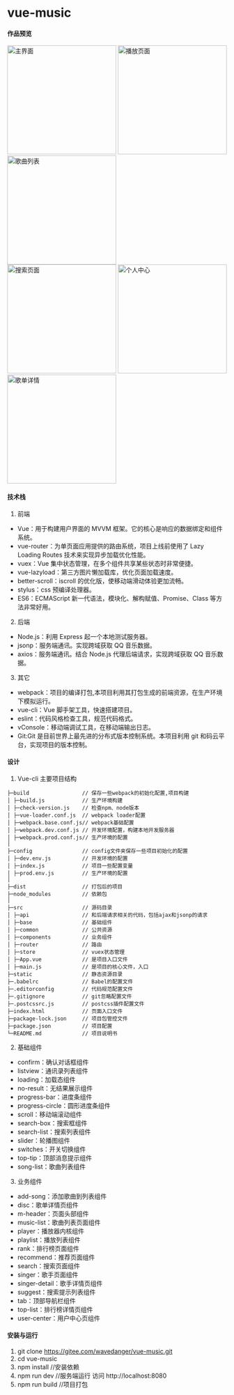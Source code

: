 # vue-music

#### 作品预览

<img src="http://wavedanger.gitee.io/vue-music-online/images/index.gif" alt="主界面" width="250" style="display:inline-block">
<img src="http://wavedanger.gitee.io/vue-music-online/images/player.gif" alt="播放页面" width="250" style="display:inline-block">
<img src="http://wavedanger.gitee.io/vue-music-online/images/songlist.gif" alt="歌曲列表" width="250" style="display:inline-block">
<br>
<img src="http://wavedanger.gitee.io/vue-music-online/images/search.gif" alt="搜索页面" width="250" style="display:inline-block">
<img src="http://wavedanger.gitee.io/vue-music-online/images/user.gif" alt="个人中心" width="250" style="display:inline-block">
<img src="http://wavedanger.gitee.io/vue-music-online/images/disc.gif" alt="歌单详情" width="250" style="display:inline-block">
<!-- ![主界面](http://wavedanger.gitee.io/vue-music-online/image/index.gif)
![播放页面](http://wavedanger.gitee.io/vue-music-online/image/player.gif)
![歌曲列表](http://wavedanger.gitee.io/vue-music-online/image/songlist.gif)
![搜索页面](http://wavedanger.gitee.io/vue-music-online/image/search.gif)
![个人中心](http://wavedanger.gitee.io/vue-music-online/image/user.gif)
![歌单详情](http://wavedanger.gitee.io/vue-music-online/image/disc.gif) -->

#### 技术栈

1. 前端

- Vue：用于构建用户界面的 MVVM 框架。它的核心是响应的数据绑定和组件系统。
- vue-router：为单页面应用提供的路由系统，项目上线前使用了 Lazy Loading Routes 技术来实现异步加载优化性能。
- vuex：Vue 集中状态管理，在多个组件共享某些状态时非常便捷。
- vue-lazyload：第三方图片懒加载库，优化页面加载速度。
- better-scroll：iscroll 的优化版，使移动端滑动体验更加流畅。
- stylus：css 预编译处理器。
- ES6：ECMAScript 新一代语法，模块化、解构赋值、Promise、Class 等方法非常好用。

2. 后端

- Node.js：利用 Express 起一个本地测试服务器。
- jsonp：服务端通讯。实现跨域获取 QQ 音乐数据。
- axios：服务端通讯。结合 Node.js 代理后端请求，实现跨域获取 QQ 音乐数据。

3. 其它

- webpack：项目的编译打包,本项目利用其打包生成的前端资源，在生产环境下模拟运行。
- vue-cli：Vue 脚手架工具，快速搭建项目。
- eslint：代码风格检查工具，规范代码格式。
- vConsole：移动端调试工具，在移动端输出日志。
- Git:Git 是目前世界上最先进的分布式版本控制系统。本项目利用 git 和码云平台，实现项目的版本控制。

#### 设计

1. Vue-cli 主要项目结构

```
├─build                 // 保存一些webpack的初始化配置,项目构建
│ ├─build.js            // 生产环境构建
│ ├─check-version.js    // 检查npm、node版本
│ ├─vue-loader.conf.js  // webpack loader配置
│ ├─webpack.base.conf.js// webpack基础配置
│ ├─webpack.dev.conf.js // 开发环境配置，构建本地开发服务器
│ ├─webpack.prod.conf.js// 生产环境的配置
│
├─config                // config文件夹保存一些项目初始化的配置
│ ├─dev.env.js          // 开发环境的配置
│ ├─index.js            // 项目一些配置变量
│ ├─prod.env.js         // 生产环境的配置
│
├─dist                  // 打包后的项目
├─node_modules          // 依赖包
│
├─src                   // 源码目录
│ ├─api                 // 和后端请求相关的代码，包括ajax和jsonp的请求
│ ├─base                // 基础组件
│ ├─common              // 公共资源
│ ├─components          // 业务组件
│ ├─router              // 路由
│ ├─store               // vuex状态管理
│ ├─App.vue             // 是项目入口文件
│ ├─main.js             // 是项目的核心文件，入口
├─static                // 静态资源目录
├─.babelrc              // Babel的配置文件
├─.editorconfig         // 代码规范配置文件
├─.gitignore            // git忽略配置文件
├─.postcssrc.js         // postcss插件配置文件
├─index.html            // 页面入口文件
├─package-lock.json     // 项目包管控文件
├─package.json          // 项目配置
└─README.md             // 项目说明书
```

2. 基础组件

- confirm：确认对话框组件
- listview：通讯录列表组件
- loading：加载态组件
- no-result：无结果展示组件
- progress-bar：进度条组件
- progress-circle：圆形进度条组件
- scroll：移动端滚动组件
- search-box：搜索框组件
- search-list：搜索列表组件
- slider：轮播图组件
- switches：开关切换组件
- top-tip：顶部消息提示组件
- song-list：歌曲列表组件

3. 业务组件

- add-song：添加歌曲到列表组件
- disc：歌单详情页组件
- m-header：页面头部组件
- music-list：歌曲列表页面组件
- player：播放器内核组件
- playlist：播放列表组件
- rank：排行榜页面组件
- recommend：推荐页面组件
- search：搜索页面组件
- singer：歌手页面组件
- singer-detail：歌手详情页组件
- suggest：搜索提示列表组件
- tab：顶部导航栏组件
- top-list：排行榜详情页组件
- user-center：用户中心页组件

#### 安装与运行

1. git clone https://gitee.com/wavedanger/vue-music.git
2. cd vue-music
3. npm install //安装依赖
4. npm run dev //服务端运行 访问 http://localhost:8080
5. npm run build //项目打包
